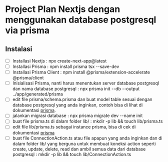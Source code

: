 # Project Plan Nextjs dengan menggunakan database postgresql via prisma

## Instalasi

- [ ] Installasi Nextjs : npx create-next-app@latest
- [ ] Installasi Prisma : npm install prisma tsx --save-dev
- [ ] Installasi Prisma Client : npm install @prisma/extension-accelerate @prisma/client
- [ ] Inisialisasi Prisma, nanti harus menentukan server database postgresql dan nama database postgresql : npx prisma init --db --output ../app/generated/prisma
- [ ] edit file prisma/schema.prisma dan buat model table sesuai dengan database postgresql yang anda inginkan, contoh bisa di lihat di dokumentasi [prisma](https://www.prisma.io/docs/guides/nextjs#22-define-your-prisma-schema).
- [ ] jalankan migrasi database : npx prisma migrate dev --name init
- [ ] buat file prisma.ts di dalam folder lib/ : mkdir -p lib && touch lib/prisma.ts
- [ ] edit file lib/prisma.ts sebagai instance prisma, bisa di cek di dokumentasi [prisma](https://www.prisma.io/docs/guides/nextjs#25-set-up-prisma-client)
- [ ] buat file ConnectionAction.ts atau file apapun yang anda inginkan dan di dalam folder lib/ yang berguna untuk membuat koneksi action seperti create, update, delete, read dan ambil semua data dari database postgresql : mkdir -p lib && touch lib/ConnectionAction.ts
